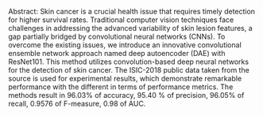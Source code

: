 Abstract:
Skin cancer is a crucial health issue that requires timely detection for higher survival rates. Traditional computer vision techniques face challenges in addressing the advanced variability of skin lesion features, a gap partially bridged by convolutional neural networks (CNNs). To overcome the existing issues, we introduce an innovative convolutional ensemble network approach named deep autoencoder (DAE) with ResNet101. This method utilizes convolution-based deep neural networks for the detection of skin cancer. The ISIC-2018 public data taken from the source is used for experimental results, which demonstrate remarkable performance with the different in terms of performance metrics. The methods result in 96.03% of accuracy, 95.40 % of precision, 96.05% of recall, 0.9576 of F-measure, 0.98 of AUC.

